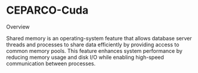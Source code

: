 # CEPARCO-Cuda

Overview

Shared memory is an operating-system feature that allows database server threads and processes to share data efficiently by providing access to common memory pools. This feature enhances system performance by reducing memory usage and disk I/O while enabling high-speed communication between processes.
